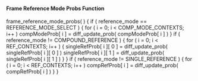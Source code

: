#### Frame Reference Mode Probs Function

<div class="syntax">
frame_reference_mode_probs( ) {
    if ( reference_mode == REFERENCE_MODE_SELECT ) {
        for ( i = 0; i < COMP_MODE_CONTEXTS; i++ )
            compModeProb[ i ] = diff_update_prob( compModeProb[ i ] )
    }
    if ( reference_mode != COMPOUND_REFERENCE ) {
        for ( i = 0; i < REF_CONTEXTS; i++ ) {
            singleRefProb[ i ][ 0 ] = diff_update_prob( singleRefProb[ i ][ 0 ] )
            singleRefProb[ i ][ 1 ] = diff_update_prob( singleRefProb[ i ][ 1 ] )
        }
    }
    if ( reference_mode != SINGLE_REFERENCE ) {
        for ( i = 0; i < REF_CONTEXTS; i++ )
            compRefProb[ i ] = diff_update_prob( compRefProb[ i ] )
    }
}

</div>
